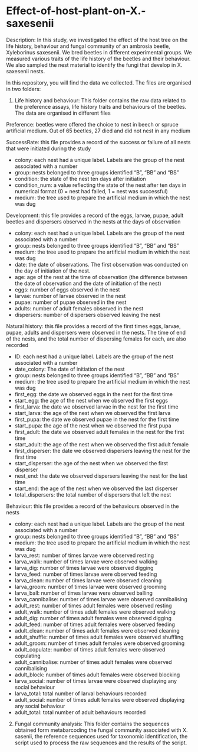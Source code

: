 # Effect-of-host-plant-on-X.-saxesenii

Description:
In this study, we investigated the effect of the host tree on the life history, behaviour and fungal community of an ambrosia beetle, Xyleborinus saxesenii.
We bred beetles in different experimental groups. We measured various traits of the life history of the beetles and their behaviour. We also sampled the nest material to identify the fungi that develop in X. saxesenii nests.

In this repository, you will find the data we collected. The files are organised in two folders:

1) Life history and behaviour:
This folder contains the raw data related to the preference assays, life history traits and behaviours of the beetles. The data are organised in different files

Preference: beetles were offered the choice to nest in beech or spruce artificial medium. Out of 65 beetles, 27 died and did not nest in any medium

SuccessRate: this file provides a record of the success or failure of all nests that were initiated during the study
-	colony: each nest had a unique label. Labels are the group of the nest associated with a number
-	group: nests belonged to three groups identified “B”, “BB” and “BS”
-	condition: the state of the nest ten days after initiation
-	condition_num: a value reflecting the state of the nest after ten days in numerical format (0 = nest had failed, 1 = nest was successful)
-	medium: the tree used to prepare the artificial medium in which the nest was dug

Development: this file provides a record of the eggs, larvae, pupae, adult beetles and dispersers observed in the nests at the days of observation
-	colony: each nest had a unique label. Labels are the group of the nest associated with a number
-	group: nests belonged to three groups identified “B”, “BB” and “BS”
-	medium: the tree used to prepare the artificial medium in which the nest was dug
-	date: the date of observations. The first observation was conducted on the day of initiation of the nest. 
-	age: age of the nest at the time of observation (the difference between the date of observation and the date of initiation of the nest)
-	eggs: number of eggs observed in the nest
-	larvae: number of larvae observed in the nest
-	pupae: number of pupae observed in the nest
-	adults: number of adult females observed in the nest
-	dispersers: number of dispersers observed leaving the nest
  
Natural history: this file provides a record of the first times eggs, larvae, pupae, adults and dispersers were observed in the nests. The time of end of the nests, and the total number of dispersing females for each, are also recorded
-	ID: each nest had a unique label. Labels are the group of the nest associated with a number
-	date_colony: The date of initiation of the nest
-	group: nests belonged to three groups identified “B”, “BB” and “BS”
-	medium: the tree used to prepare the artificial medium in which the nest was dug
-	first_egg: the date we observed eggs in the nest for the first time
-	start_egg: the age of the nest when we observed the first eggs
-	first_larva: the date we observed larvae in the nest for the first time
-	start_larva: the age of the nest when we observed the first larva
-	first_pupa: the date we observed pupae in the nest for the first time
-	start_pupa: the age of the nest when we observed the first pupa
-	first_adult: the date we observed adult females in the nest for the first time
-	start_adult: the age of the nest when we observed the first adult female
-	first_disperser: the date we observed dispersers leaving the nest for the first time
-	start_disperser: the age of the nest when we observed the first disperser
-	nest_end: the date we observed dispersers leaving the nest for the last time
-	start_end: the age of the nest when we observed the last disperser
-	total_dispersers: the total number of dispersers that left the nest

Behaviour: this file provides a record of the behaviours observed in the nests
-	colony: each nest had a unique label. Labels are the group of the nest associated with a number
-	group: nests belonged to three groups identified “B”, “BB” and “BS”
-	medium: the tree used to prepare the artificial medium in which the nest was dug
-	larva_rest: number of times larvae were observed resting
-	larva_walk: number of times larvae were observed walking
-	larva_dig: number of times larvae were observed digging
-	larva_feed: number of times larvae were observed feeding
-	larva_clean: number of times larvae were observed cleaning
-	larva_groom: number of times larvae were observed grooming
-	larva_ball: number of times larvae were observed balling
-	larva_cannibalise: number of times larvae were observed cannibalising
-	adult_rest: number of times adult females were observed resting
-	adult_walk: number of times adult females were observed walking
-	adult_dig: number of times adult females were observed digging
-	adult_feed: number of times adult females were observed feeding
-	adult_clean: number of times adult females were observed cleaning
-	adult_shuffle: number of times adult females were observed shuffling
-	adult_groom: number of times adult females were observed grooming
-	adult_copulate: number of times adult females were observed copulating
-	adult_cannibalise: number of times adult females were observed cannibalising
-	adult_block: number of times adult females were observed blocking
-	larva_social: number of times larvae were observed displaying any social behaviour
-	larva_total: total number of larval behaviours recorded
-	adult_social: number of times adult females were observed displaying any social behaviour
-	adult_total: total number of adult behaviours recorded

2) Fungal community analysis:
This folder contains the sequences obtained form metabarcoding the fungal community associated with X. sasenii, the reference sequences used for taxonomic identification, the script used to process the raw sequences and the results of the script.
